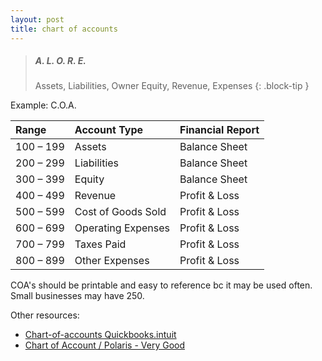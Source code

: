 ```yaml
---
layout: post
title: chart of accounts
---
```



> ##### A. L. O. R. E.
>
> Assets, Liabilities, Owner Equity, Revenue, Expenses
{: .block-tip }

Example: C.O.A.

| Range | Account Type | Financial Report |
|:-|:-|:-|
| 100 – 199 | Assets | Balance Sheet |
| 200 – 299 | Liabilities | Balance Sheet |
| 300 – 399 | Equity | Balance Sheet |
| 400 – 499 | Revenue | Profit & Loss |
| 500 – 599 | Cost of Goods Sold | Profit & Loss |
| 600 – 699 | Operating Expenses | Profit & Loss |
| 700 – 799 | Taxes Paid | Profit & Loss |
| 800 – 899 | Other Expenses | Profit & Loss |


COA's should be printable and easy to reference bc it may be used often. Small businesses may have 250.  

Other resources:   

- [Chart-of-accounts Quickbooks.intuit](https://quickbooks.intuit.com/global/resources/accounting/chart-of-accounts-definition-and-example/)   
- [Chart of Account / Polaris - Very Good](https://polaristaxandaccounting.com/chart-of-accounts-the-ultimate-guide-with-examples/)   

